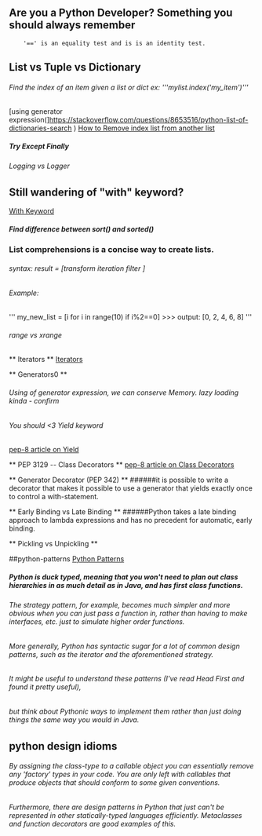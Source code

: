 ## Are you a Python Developer? Something you should always remember ##

        '==' is an equality test and is is an identity test.


## List vs Tuple vs Dictionary
###### Find the index of an item given a list or dict ex: '''mylist.index('my_item')'''
[using generator expression(]https://stackoverflow.com/questions/8653516/python-list-of-dictionaries-search )
[How to Remove index list from another list](https://stackoverflow.com/questions/40199689/how-to-remove-index-list-from-another-list-in-python?noredirect=1&lq=1)


##### Try Except Finally


###### Logging vs Logger


## Still wandering of "with" keyword?
[With Keyword](https://www.python.org/dev/peps/pep-0343/)


##### Find difference between sort() and sorted()


### List comprehensions is a concise way to create lists.

###### syntax: *result*  = [*transform*    *iteration*         *filter*     ]
###### Example: 
'''
my_new_list = [i for i in range(10) if i%2==0]    >>> output: [0, 2, 4, 6, 8]
'''


###### range vs xrange


** Iterators **
[Iterators](https://www.python.org/dev/peps/pep-0234/)


** Generators0 **
###### Using of generator expression, we can conserve Memory. lazy loading kinda - confirm
###### You should <3 Yield keyword
[pep-8 article on Yield](https://www.python.org/dev/peps/pep-0255/)


** PEP 3129 -- Class Decorators **
[pep-8 article on Class Decorators](https://www.python.org/dev/peps/pep-3129/)


** Generator Decorator (PEP 342) **
######it is possible to write a decorator that makes it possible to use a generator that yields exactly once to control a with-statement.


** Early Binding vs Late Binding **
######Python takes a late binding approach to lambda expressions and has no precedent for automatic, early binding.


** Pickling vs Unpickling **




##python-patterns
[Python Patterns](https://github.com/faif/python-patterns/blob/master/README.md)

##### Python is duck typed, meaning that you won't need to plan out class hierarchies in as much detail as in Java, and has first class functions.
###### The strategy pattern, for example, becomes much simpler and more obvious when you can just pass a function in, rather than having to make interfaces, etc. just to simulate higher order functions.
###### More generally, Python has syntactic sugar for a lot of common design patterns, such as the iterator and the aforementioned strategy.
###### It might be useful to understand these patterns (I've read Head First and found it pretty useful),
###### but think about Pythonic ways to implement them rather than just doing things the same way you would in Java.


## python design idioms

###### By assigning the class-type to a callable object you can essentially remove any 'factory' types in your code. You are only left with callables that produce objects that should conform to some given conventions.

###### Furthermore, there are design patterns in Python that just can't be represented in other statically-typed languages efficiently. Metaclasses and function decorators are good examples of this.
